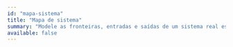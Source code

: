 ```yaml
---
id: "mapa-sistema"
title: "Mapa de sistema"
summary: "Modele as fronteiras, entradas e saídas de um sistema real escolhido pelo grupo."
available: false
---
```


<script setup lang="ts">
import LessonRenderer from '@/components/lesson/LessonRenderer.vue';
import exerciseData from './mapa-sistema.json';
</script>

<LessonRenderer :data="exerciseData" />
